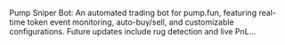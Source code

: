 Pump Sniper Bot: An automated trading bot for pump.fun, featuring real-time token event monitoring, auto-buy/sell, and customizable configurations. Future updates include rug detection and live PnL…

